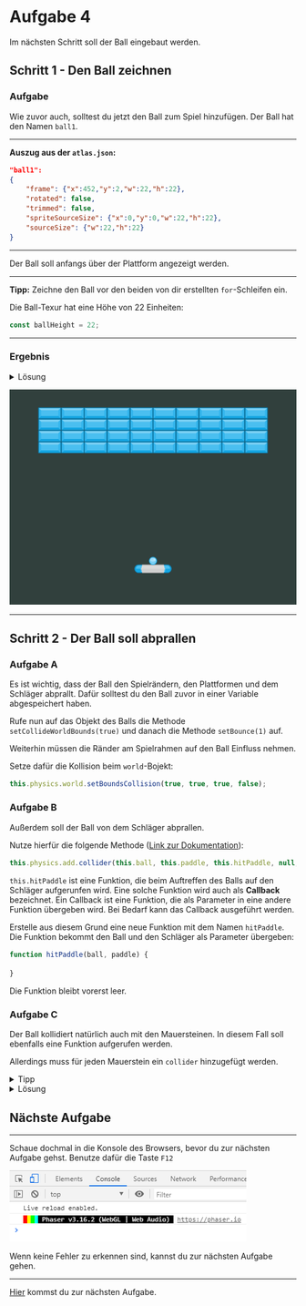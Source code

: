 # Aufgabe 4

Im nächsten Schritt soll der Ball eingebaut werden.

## Schritt 1 - Den Ball zeichnen

### Aufgabe

Wie zuvor auch, solltest du jetzt den Ball zum Spiel hinzufügen. Der Ball hat den Namen `ball1`.

***
**Auszug aus der `atlas.json`:**

```json
"ball1":
{
    "frame": {"x":452,"y":2,"w":22,"h":22},
    "rotated": false,
    "trimmed": false,
    "spriteSourceSize": {"x":0,"y":0,"w":22,"h":22},
    "sourceSize": {"w":22,"h":22}
}
```
***

Der Ball soll anfangs über der Plattform angezeigt werden. 

***
**Tipp:** Zeichne den Ball vor den beiden von dir erstellten `for`-Schleifen ein.

Die Ball-Texur hat eine Höhe von 22 Einheiten:

```javascript
const ballHeight = 22;
```
***

### Ergebnis

<details>
<summary>Lösung</summary>

```javascript
this.ball = this.physics.add.image(gameWidth / 2, paddleYPos - ballHeight, atlasKey, "ball1");
```

***
</details>

![Der eingezeichnete Ball befindet sich dirket über dem Schläger](Aufgabe4-1.png)
***

## Schritt 2 - Der Ball soll abprallen

### Aufgabe A

Es ist wichtig, dass der Ball den Spielrändern, den Plattformen und dem Schläger abprallt. Dafür solltest du den Ball zuvor in einer Variable abgespeichert haben.

Rufe nun auf das Objekt des Balls die Methode `setCollideWorldBounds(true)` und danach die Methode `setBounce(1)` auf.

Weiterhin müssen die Ränder am Spielrahmen auf den Ball Einfluss nehmen.

Setze dafür die Kollision beim `world`-Bojekt:

```javascript
this.physics.world.setBoundsCollision(true, true, true, false);
```

### Aufgabe B

Außerdem soll der Ball von dem Schläger abprallen.

Nutze hierfür die folgende Methode ([Link zur Dokumentation](https://photonstorm.github.io/phaser3-docs/Phaser.Physics.Arcade.Factory.html)):

```javascript
this.physics.add.collider(this.ball, this.paddle, this.hitPaddle, null, this);
```

`this.hitPaddle` ist eine Funktion, die beim Auftreffen des Balls auf den Schläger aufgerunfen wird. Eine solche Funktion wird auch als **Callback** bezeichnet. Ein Callback ist eine Funktion, die als Parameter in eine andere Funktion übergeben wird. Bei Bedarf kann das Callback ausgeführt werden.

Erstelle aus diesem Grund eine neue Funktion mit dem Namen `hitPaddle`. Die Funktion bekommt den Ball und den Schläger als Parameter übergeben:

```javascript
function hitPaddle(ball, paddle) {

}
```

Die Funktion bleibt vorerst leer.

### Aufgabe C

Der Ball kollidiert natürlich auch mit den Mauersteinen. In diesem Fall soll ebenfalls eine Funktion aufgerufen werden.

Allerdings muss für jeden Mauerstein ein `collider` hinzugefügt werden.

<details>
<summary>Tipp</summary>

Speichere das erstelle Bild-Objekt in einer Konstanten zwischen.
</details>

<details>
<summary>Lösung</summary>

**In der `create`-Funktion:**

```javascript
this.ball = this.physics.add.image(gameWidth / 2, paddleYPos - ballHeight, atlasKey, "ball1");
this.ball.setCollideWorldBounds(true);
this.ball.setBounce(1);

for (let xj = 0; xj < numberOfRows; xj++) {
    for (let xi = 0; xi < bricksPerRow; xi++) {

        // Zeilenumbruch für einfachere Lesbarkeit
        // Zwischenspeicherung in einer Konstanten für späteren Zugriff
        // innerhalb der for-Schleife.
        const brick = this.physics.add.image(
            bricksXOffset + xi * brickWidth,
            bricksYOffset + xj * brickHeight,
            atlasKey,
            "blue1"
        );

        this.physics.add.collider(this.ball, brick, this.hitBrick, null, this);

    }
}
```

**Zu erstellende Callback-Funktion:**

```javascript
function hitBrick(ball, brick) {

}
```

***
</details>

## Nächste Aufgabe

***
Schaue dochmal in die Konsole des Browsers, bevor du zur nächsten Aufgabe gehst. Benutze dafür die Taste `F12`

![Konsole im Chrome Browser](Aufgabe4-2.png)

Wenn keine Fehler zu erkennen sind, kannst du zur nächsten Aufgabe gehen.
***

[Hier](Aufgabe5.md) kommst du zur nächsten Aufgabe.